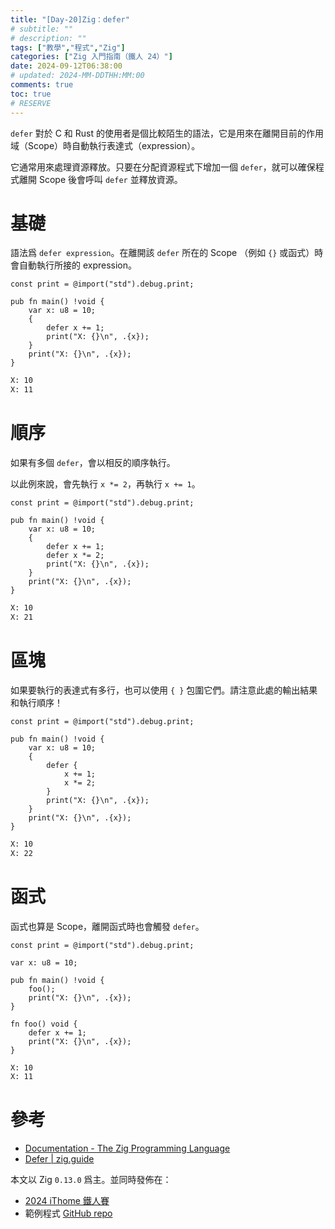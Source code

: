 ```yaml
---
title: "[Day-20]Zig：defer"
# subtitle: ""
# description: ""
tags: ["教學","程式","Zig"]
categories: ["Zig 入門指南（鐵人 24）"]
date: 2024-09-12T06:38:00
# updated: 2024-MM-DDTHH:MM:00
comments: true
toc: true
# RESERVE
---
```


`defer` 對於 C 和 Rust 的使用者是個比較陌生的語法，它是用來在離開目前的作用域（Scope）時自動執行表達式（expression）。

<!-- more -->

它通常用來處理資源釋放。只要在分配資源程式下增加一個 `defer`，就可以確保程式離開 Scope 後會呼叫 `defer` 並釋放資源。

# 基礎

語法爲 `defer expression`。在離開該 `defer` 所在的 Scope （例如 `{}` 或函式）時會自動執行所接的 expression。

```zig
const print = @import("std").debug.print;

pub fn main() !void {
    var x: u8 = 10;
    {
        defer x += 1;
        print("X: {}\n", .{x});
    }
    print("X: {}\n", .{x});
}
```

```bash
X: 10
X: 11
```

# 順序

如果有多個 `defer`，會以相反的順序執行。

以此例來說，會先執行 `x *= 2`，再執行 `x += 1`。

```zig
const print = @import("std").debug.print;

pub fn main() !void {
    var x: u8 = 10;
    {
        defer x += 1;
        defer x *= 2;
        print("X: {}\n", .{x});
    }
    print("X: {}\n", .{x});
}
```

```bash
X: 10
X: 21
```

# 區塊

如果要執行的表達式有多行，也可以使用 `{ }` 包圍它們。請注意此處的輸出結果和執行順序！

```zig
const print = @import("std").debug.print;

pub fn main() !void {
    var x: u8 = 10;
    {
        defer {
            x += 1;
            x *= 2;
        }
        print("X: {}\n", .{x});
    }
    print("X: {}\n", .{x});
}
```

```bash
X: 10
X: 22
```

# 函式

函式也算是 Scope，離開函式時也會觸發 `defer`。

```zig
const print = @import("std").debug.print;

var x: u8 = 10;

pub fn main() !void {
    foo();
    print("X: {}\n", .{x});
}

fn foo() void {
    defer x += 1;
    print("X: {}\n", .{x});
}
```

```bash
X: 10
X: 11
```

# 參考

- [Documentation - The Zig Programming Language](https://ziglang.org/documentation/0.13.0/#defer)
- [Defer | zig.guide](https://zig.guide/language-basics/defer)

本文以 Zig `0.13.0` 爲主。並同時發佈在：

- [2024 iThome 鐵人賽](https://ithelp.ithome.com.tw/articles/10349578)
- 範例程式 [GitHub repo](https://github.com/ziteh/zig-learn-it24/tree/main/defer)
